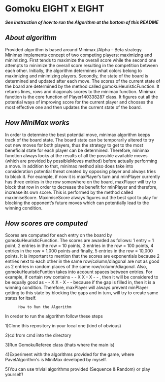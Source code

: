 # Gomoku     EIGHT x EIGHT

<b> <i> See instruction of how to run the Algorithm at the bottom of this README </i> </b>

<h2> <i> About algorithm </i> </h2> 
    
 Provided algorithm is based around Minimax /Alpha – Beta strategy. Minimax implements concept of two competing players: maximizing and minimizing. First tends to maximize the overall score while the second one attempts to minimize the overall score resulting in the competition between each other. 
 Initially, the algorithm determines what colors belong to maximizing and minimizing players. Secondly, the state of the board is determined and updated after each move. The scores of the current state of the board are determined by the method called gomokuHeuristicFunction. It returns lines, rows and diagonals scores to the minimax function. Minimax function is the core function of Player140338287 class. It figures out all the potential ways of improving score for the current player and chooses the most effective one and then updates the current state of the board. 
 
   <h2> <i>How MiniMax works </i> </h2> 
 In order to determine the best potential move, minimax algorithm keeps track of the board state. The board state can be temporarily altered to try out new moves for both players, thus the strategy to get to the most beneficial state for each player can be determined. Therefore, minimax function always looks at the results of all the possible available moves (which are provided by possibleMoves method) before actually performing a move. In addition to that, minimax method also does take into consideration potential threat created by opposing player and always tries to block it. For example, if now it is maxPlayer’s turn and minPlayer currently has three entries in the row somewhere on the board, maxPlayer will try to block that row in order to decrease the benefit for minPlayer and therefore, increase its own score. This is performed by the method called maximiseScore. MaximiseScore always figures out the best spot to play for blocking the opponent’s future moves which can potentially lead to the winning condition. 
 
   <h2> <i>How scores are computed  </i> </h2> 
 Scores are computed for each entry on the board by gomokuHeuristicFunction. The scores are awarded as follows: 1 entry = 1 point, 2 entries in the row = 10 points, 3 entries in the row = 100 points, 4 entries in the row = 1,000 points and finally, 5 entries in the row = 10,000 points. It is important to mention that the scores are exponentials because 2 entries next to each other in the same row/column/diagonal are not as good as 2 entries in random places of the same row/column/diagonal. Also, gomokuHeuristicFuntion takes into account spaces between entries. For example, if certain row contains  - - X X - X - - , then it will be considered to be equally good as - - X X - X - - because if the gap is filled in, then it is a winning condition. Therefore, maxPlayer will always prevent minPlayer getting to this state by blocking the gaps and in turn, will try to create same states for itself.

 
          How to Run the Algorithm
 <p>
 <p> In oreder to run the algorithm follow these steps
 <p> 1)Clone this repository in your local one (kind of obvious)
 <p> 2)cd from cmd into the directory
 <p> 3)Run GomokuReferee class (thats where the main is)
 <p> 4)Experiment with the algorithms provided for the game, where PavelAlgorithm's is MiniMax developed by myself.
 <p> 5)You can use trivial algorithms provided (Sequence & Random) or play yourself!
